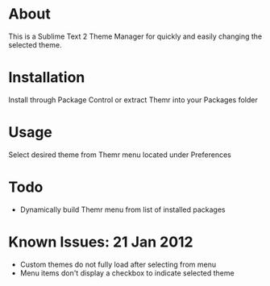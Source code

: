 # About
This is a Sublime Text 2 Theme Manager for quickly and easily changing the selected theme.

# Installation
Install through Package Control or extract Themr into your Packages folder

# Usage
Select desired theme from Themr menu located under Preferences

# Todo
- Dynamically build Themr menu from list of installed packages

# Known Issues: 21 Jan 2012
- Custom themes do not fully load after selecting from menu
- Menu items don't display a checkbox to indicate selected theme